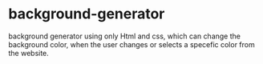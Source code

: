 # background-generator

background generator using only Html and css, which can change the background color, when the user changes or selects a specefic color from the website.
